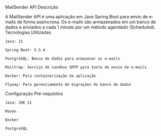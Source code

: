 MailSender API
Descrição

A MailSender API é uma aplicação em Java Spring Boot para envio de e-mails de forma assíncrona. Os e-mails são armazenados em um banco de dados e enviados a cada 1 minuto por um método agendado (Scheduled).
Tecnologias Utilizadas

    Java: 21

    Spring Boot: 3.3.4

    PostgreSQL: Banco de dados para armazenar os e-mails

    Mailtrap: Serviço de sandbox SMTP para teste de envio de e-mails

    Docker: Para containerização da aplicação

    Flyway: Para gerenciamento de migrações do banco de dados

Configuração
Pré-requisitos

    Java: JDK 21

    Maven

    Docker

    PostgreSQL

    
